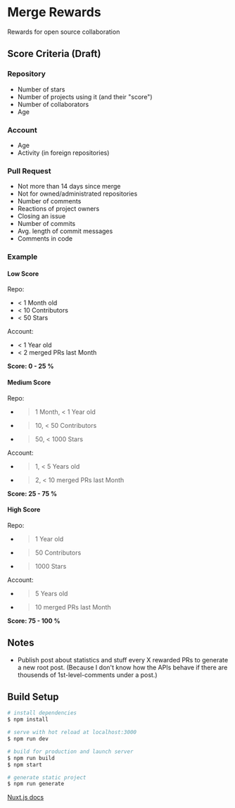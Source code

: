 # Merge Rewards

Rewards for open source collaboration

## Score Criteria (Draft)

### Repository

- Number of stars
- Number of projects using it (and their "score")
- Number of collaborators
- Age

### Account

- Age
- Activity (in foreign repositories)

### Pull Request

- Not more than 14 days since merge
- Not for owned/administrated repositories
- Number of comments
- Reactions of project owners
- Closing an issue
- Number of commits
- Avg. length of commit messages
- Comments in code

### Example

#### Low Score

Repo:

- < 1 Month old
- < 10 Contributors
- < 50 Stars

Account:

- < 1 Year old
- < 2 merged PRs last Month

**Score: 0 - 25 %**

#### Medium Score

Repo:

- > 1 Month, < 1 Year old
- > 10, < 50 Contributors
- > 50, < 1000 Stars

Account:

- > 1, < 5 Years old
- > 2, < 10 merged PRs last Month

**Score: 25 - 75 %**

#### High Score

Repo:

- > 1 Year old
- > 50 Contributors
- > 1000 Stars

Account:

- > 5 Years old
- > 10 merged PRs last Month

**Score: 75 - 100 %**

## Notes

- Publish post about statistics and stuff every X rewarded PRs to generate a new root post.
  (Because I don't know how the APIs behave if there are thousends of 1st-level-comments under a post.)

## Build Setup

```bash
# install dependencies
$ npm install

# serve with hot reload at localhost:3000
$ npm run dev

# build for production and launch server
$ npm run build
$ npm start

# generate static project
$ npm run generate
```

[Nuxt.js docs](https://nuxtjs.org)
